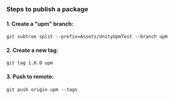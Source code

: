 ### Steps to publish a package

#### 1. Create a "upm" branch:

```
git subtree split --prefix=Assets/UnityUpmTest --branch upm
```

#### 2. Create a new tag:

```
git tag 1.0.0 upm
```

#### 3. Push to remote:

```
git push origin upm --tags
```
